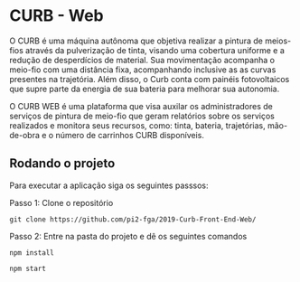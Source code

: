 # CURB - Web

O CURB é uma máquina autônoma que objetiva realizar a pintura de meios-fios através da pulverização de tinta, visando uma cobertura uniforme e a redução de desperdícios de material. Sua movimentação acompanha o meio-fio com uma distância fixa,
acompanhando inclusive as as curvas presentes na trajetória. Além disso, o Curb conta com painéis fotovoltaicos que supre parte da energia de sua bateria para melhorar sua autonomia.

O CURB WEB é uma plataforma que visa auxilar os administradores de serviços de pintura de meio-fio que geram relatórios sobre os serviços realizados e monitora seus recursos, como: tinta, bateria, trajetórias, mão-de-obra e o número de carrinhos CURB disponíveis.


## Rodando o projeto

Para executar a aplicação siga os seguintes passsos:

Passo 1: Clone o repositório
```
git clone https://github.com/pi2-fga/2019-Curb-Front-End-Web/
```
Passo 2: Entre na pasta do projeto e dê os seguintes comandos

```
npm install
```
```
npm start
```
